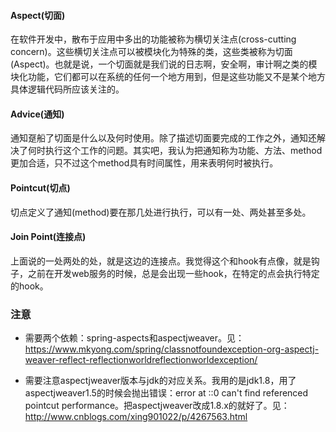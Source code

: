 #### Aspect(切面)
在软件开发中，散布于应用中多出的功能被称为横切关注点(cross-cutting concern)。这些横切关注点可以被模块化为特殊的类，这些类被称为切面(Aspect)。也就是说，一个切面就是我们说的日志啊，安全啊，审计啊之类的模块化功能，它们都可以在系统的任何一个地方用到，但是这些功能又不是某个地方具体逻辑代码所应该关注的。

#### Advice(通知)
通知趸船了切面是什么以及何时使用。除了描述切面要完成的工作之外，通知还解决了何时执行这个工作的问题。其实吧，我认为把通知称为功能、方法、method更加合适，只不过这个method具有时间属性，用来表明何时被执行。

#### Pointcut(切点)
切点定义了通知(method)要在那几处进行执行，可以有一处、两处甚至多处。

#### Join Point(连接点)
上面说的一处两处的处，就是这边的连接点。我觉得这个和hook有点像，就是钩子，之前在开发web服务的时候，总是会出现一些hook，在特定的点会执行特定的hook。


### 注意
- 需要两个依赖：spring-aspects和aspectjweaver。见：https://www.mkyong.com/spring/classnotfoundexception-org-aspectj-weaver-reflect-reflectionworldreflectionworldexception/

- 需要注意aspectjweaver版本与jdk的对应关系。我用的是jdk1.8，用了aspectjweaver1.5的时候会抛出错误：error at ::0 can't find referenced pointcut performance。把aspectjweaver改成1.8.x的就好了。见：http://www.cnblogs.com/xing901022/p/4267563.html


